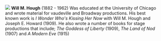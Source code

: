 ![](/images/willhough.jpg)
**Will M. Hough** (1882 - 1962) Was educated at the University of Chicago and wrote material for vaudeville and Broadway productions. His best known work is *I Wonder Who's Kissing Her Now* with Will M. Hough and Joseph E. Howard (1909). He also wrote a number of books for stage productions that include; *The Goddess of Liberty* (1909), *The Land of Nod* (1907) and *A Modern Eve* (1915)